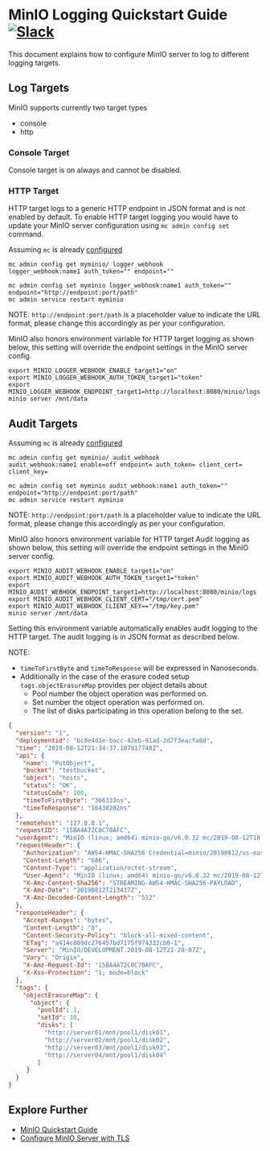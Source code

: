 # MinIO Logging Quickstart Guide [![Slack](https://slack.min.io/slack?type=svg)](https://slack.min.io)
This document explains how to configure MinIO server to log to different logging targets.

## Log Targets
MinIO supports currently two target types

- console
- http

### Console Target
Console target is on always and cannot be disabled.

### HTTP Target
HTTP target logs to a generic HTTP endpoint in JSON format and is not enabled by default. To enable HTTP target logging you would have to update your MinIO server configuration using `mc admin config set` command.

Assuming `mc` is already [configured](https://docs.min.io/docs/minio-client-quickstart-guide.html)
```
mc admin config get myminio/ logger_webhook
logger_webhook:name1 auth_token="" endpoint=""
```

```
mc admin config set myminio logger_webhook:name1 auth_token="" endpoint="http://endpoint:port/path"
mc admin service restart myminio
```

NOTE: `http://endpoint:port/path` is a placeholder value to indicate the URL format, please change this accordingly as per your configuration.

MinIO also honors environment variable for HTTP target logging as shown below, this setting will override the endpoint settings in the MinIO server config.
```
export MINIO_LOGGER_WEBHOOK_ENABLE_target1="on"
export MINIO_LOGGER_WEBHOOK_AUTH_TOKEN_target1="token"
export MINIO_LOGGER_WEBHOOK_ENDPOINT_target1=http://localhost:8080/minio/logs
minio server /mnt/data
```

## Audit Targets
Assuming `mc` is already [configured](https://docs.min.io/docs/minio-client-quickstart-guide.html)
```
mc admin config get myminio/ audit_webhook
audit_webhook:name1 enable=off endpoint= auth_token= client_cert= client_key= 
```

```
mc admin config set myminio audit_webhook:name1 auth_token="" endpoint="http://endpoint:port/path"
mc admin service restart myminio
```

NOTE: `http://endpoint:port/path` is a placeholder value to indicate the URL format, please change this accordingly as per your configuration.

MinIO also honors environment variable for HTTP target Audit logging as shown below, this setting will override the endpoint settings in the MinIO server config.
```
export MINIO_AUDIT_WEBHOOK_ENABLE_target1="on"
export MINIO_AUDIT_WEBHOOK_AUTH_TOKEN_target1="token"
export MINIO_AUDIT_WEBHOOK_ENDPOINT_target1=http://localhost:8080/minio/logs
export MINIO_AUDIT_WEBHOOK_CLIENT_CERT="/tmp/cert.pem"
export MINIO_AUDIT_WEBHOOK_CLIENT_KEY=="/tmp/key.pem"
minio server /mnt/data
```

Setting this environment variable automatically enables audit logging to the HTTP target. The audit logging is in JSON format as described below.

NOTE:
- `timeToFirstByte` and `timeToResponse` will be expressed in Nanoseconds.
- Additionally in the case of the erasure coded setup `tags.objectErasureMap` provides per object details about
   - Pool number the object operation was performed on.
   - Set number the object operation was performed on.
   - The list of disks participating in this operation belong to the set.

```json
{
  "version": "1",
  "deploymentid": "bc0e4d1e-bacc-42eb-91ad-2d7f3eacfa8d",
  "time": "2019-08-12T21:34:37.187817748Z",
  "api": {
    "name": "PutObject",
    "bucket": "testbucket",
    "object": "hosts",
    "status": "OK",
    "statusCode": 200,
    "timeToFirstByte": "366333ns",
    "timeToResponse": "16438202ns"
  },
  "remotehost": "127.0.0.1",
  "requestID": "15BA4A72C0C70AFC",
  "userAgent": "MinIO (linux; amd64) minio-go/v6.0.32 mc/2019-08-12T18:27:13Z",
  "requestHeader": {
    "Authorization": "AWS4-HMAC-SHA256 Credential=minio/20190812/us-east-1/s3/aws4_request,SignedHeaders=host;x-amz-content-sha256;x-amz-date;x-amz-decoded-content-length,Signature=d3f02a6aeddeb29b06e1773b6a8422112890981269f2463a26f307b60423177c",
    "Content-Length": "686",
    "Content-Type": "application/octet-stream",
    "User-Agent": "MinIO (linux; amd64) minio-go/v6.0.32 mc/2019-08-12T18:27:13Z",
    "X-Amz-Content-Sha256": "STREAMING-AWS4-HMAC-SHA256-PAYLOAD",
    "X-Amz-Date": "20190812T213437Z",
    "X-Amz-Decoded-Content-Length": "512"
  },
  "responseHeader": {
    "Accept-Ranges": "bytes",
    "Content-Length": "0",
    "Content-Security-Policy": "block-all-mixed-content",
    "ETag": "a414c889dc276457bd7175f974332cb0-1",
    "Server": "MinIO/DEVELOPMENT.2019-08-12T21-28-07Z",
    "Vary": "Origin",
    "X-Amz-Request-Id": "15BA4A72C0C70AFC",
    "X-Xss-Protection": "1; mode=block"
  },
  "tags": {
    "objectErasureMap": {
      "object": {
        "poolId": 1,
        "setId": 10,
        "disks": [
          "http://server01/mnt/pool1/disk01",
          "http://server02/mnt/pool1/disk02",
          "http://server03/mnt/pool1/disk03",
          "http://server04/mnt/pool1/disk04"
        ]
     }
  }
}
```

## Explore Further
* [MinIO Quickstart Guide](https://docs.min.io/docs/minio-quickstart-guide)
* [Configure MinIO Server with TLS](https://docs.min.io/docs/how-to-secure-access-to-minio-server-with-tls)

